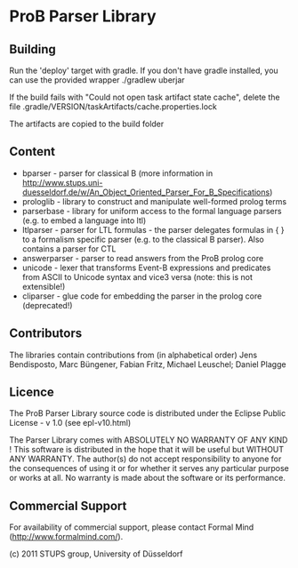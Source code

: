 # ProB Parser Library

## Building
Run the 'deploy' target with gradle. If you don't have gradle installed, you can use the provided wrapper 
   ./gradlew uberjar

If the build fails with "Could not open task artifact state cache", delete the file 
.gradle/VERSION/taskArtifacts/cache.properties.lock

The artifacts are copied to the build folder 

## Content

- bparser - parser for classical B (more information in http://www.stups.uni-duesseldorf.de/w/An_Object_Oriented_Parser_For_B_Specifications)
- prologlib - library to construct and manipulate well-formed prolog terms 
- parserbase - library for uniform access to the formal language parsers (e.g. to embed a language into ltl) 
- ltlparser - parser for LTL formulas - the parser delegates formulas in { } to a formalism specific parser (e.g. to the classical B parser).
              Also contains a parser for CTL
- answerparser - parser to read answers from the ProB prolog core 
- unicode - lexer that transforms Event-B expressions and predicates from ASCII to Unicode syntax and vice3 versa (note: this is not extensible!)
- cliparser - glue code for embedding the parser in the prolog core (deprecated!)

## Contributors
The libraries contain contributions from (in alphabetical order)
Jens Bendisposto, Marc Büngener, Fabian Fritz, Michael Leuschel; Daniel Plagge

## Licence 

The ProB Parser Library source code is distributed under the Eclipse Public License - v 1.0 (see epl-v10.html) 

The Parser Library comes with ABSOLUTELY NO WARRANTY OF ANY KIND !
This software is distributed in the hope that it will be useful
but WITHOUT ANY WARRANTY. The author(s) do not accept responsibility
to anyone for the consequences of using it or for whether it serves
any particular purpose or works at all. No warranty is made about
the software or its performance.


## Commercial Support 
For availability of commercial support, please contact Formal Mind (http://www.formalmind.com/).

(c) 2011 STUPS group, University of Düsseldorf